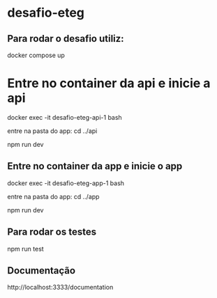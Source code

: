 # desafio-eteg

## Para rodar o desafio utiliz:

docker compose up

# Entre no container da api e inicie a api

docker exec -it desafio-eteg-api-1 bash

entre na pasta do app: cd ../api

npm run dev

## Entre no container da app e inicie o app

docker exec -it desafio-eteg-app-1 bash

entre na pasta do app: cd ../app

npm run dev

## Para rodar os testes

npm run test

## Documentação

http://localhost:3333/documentation
